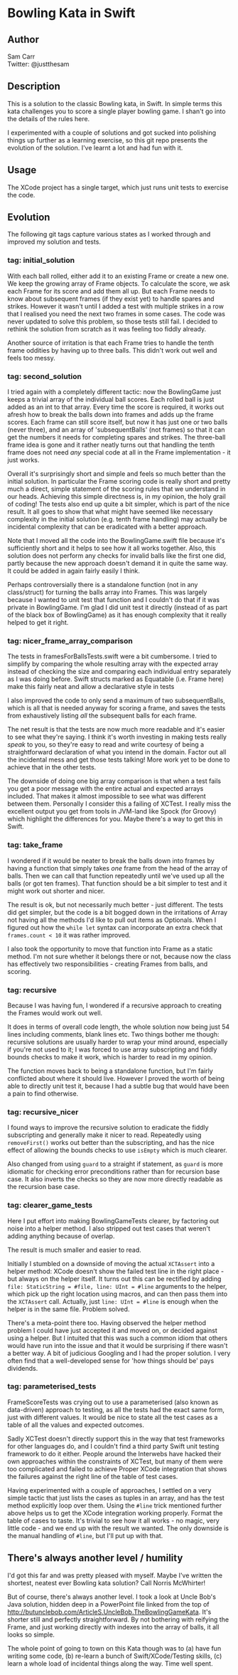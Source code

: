 # Bowling Kata in Swift

## Author

Sam Carr<br/>
Twitter: @justthesam

## Description

This is a solution to the classic Bowling kata, in Swift. In simple terms this kata challenges you to score a single player bowling game. I shan't go into the details of the rules here.

I experimented with a couple of solutions and got sucked into polishing things up further as a learning exercise, so this git repo presents the evolution of the solution. I've learnt a lot and had fun with it.

## Usage

The XCode project has a single target, which just runs unit tests to exercise the code.

## Evolution

The following git tags capture various states as I worked through and improved my solution and tests.

### tag: initial_solution

With each ball rolled, either add it to an existing Frame or create a new one. We keep the growing array of Frame objects. To calculate the score, we ask each Frame for its score and add them all up. But each Frame needs to know about subsequent frames (if they exist yet) to handle spares and strikes. However it wasn't until I added a test with multiple strikes in a row that I realised you need the next two frames in some cases. The code was never updated to solve this problem, so those tests still fail. I decided to rethink the solution from scratch as it was feeling too fiddly already.

Another source of irritation is that each Frame tries to handle the tenth frame oddities by having up to three balls. This didn't work out well and feels too messy.

### tag: second_solution

I tried again with a completely different tactic: now the BowlingGame just keeps a trivial array of the individual ball scores. Each rolled ball is just added as an int to that array. Every time the score is required, it works out afresh how to break the balls down into frames and adds up the frame scores. Each frame can still score itself, but now it has just one or two balls (never three), and an array of 'subsequentBalls' (not frames) so that it can get the numbers it needs for completing spares and strikes. The three-ball frame idea is gone and it rather neatly turns out that handling the tenth frame does not need _any_ special code at all in the Frame implementation - it just works.

Overall it's surprisingly short and simple and feels so much better than the initial solution. In particular the Frame scoring code is really short and pretty much a direct, simple statement of the scoring rules that we understand in our heads. Achieving this simple directness is, in my opinion, the holy grail of coding! The tests also end up quite a bit simpler, which is part of the nice result. It all goes to show that what might have seemed like necessary complexity in the initial solution (e.g. tenth frame handling) may actually be incidental complexity that can be eradicated with a better approach.

Note that I moved all the code into the BowlingGame.swift file because it's sufficiently short and it helps to see how it all works together. Also, this solution does not perform any checks for invalid balls like the first one did, partly because the new approach doesn't demand it in quite the same way. It could be added in again fairly easily I think.

Perhaps controversially there is a standalone function (not in any class/struct) for turning the balls array into Frames. This was largely because I wanted to unit test that function and I couldn't do that if it was private in BowlingGame. I'm glad I did unit test it directly (instead of as part of the black box of BowlingGame) as it has enough complexity that it really helped to get it right.

### tag: nicer_frame_array_comparison

The tests in framesForBallsTests.swift were a bit cumbersome. I tried to simplify by comparing the whole resulting array with the expected array instead of checking the size and comparing each individual entry separately as I was doing before. Swift structs marked as Equatable (i.e. Frame here) make this fairly neat and allow a declarative style in tests

I also improved the code to only send a maximum of two subsequentBalls, which is all that is needed anyway for scoring a frame, and saves the tests from exhaustively listing _all_ the subsequent balls for each frame.

The net result is that the tests are now much more readable and it's easier to see what they're saying. I think it's worth investing in making tests really _speak_ to you, so they're easy to read and write courtesy of being a straightforward declaration of what you intend in the domain. Factor out all the incidental mess and get those tests talking! More work yet to be done to achieve that in the other tests.   

The downside of doing one big array comparison is that when a test fails you get a poor message with the entire actual and expected arrays included. That makes it almost impossible to see what was different between them. Personally I consider this a failing of XCTest. I really miss the excellent output you get from tools in JVM-land like Spock (for Groovy) which highlight the differences for you. Maybe there's a way to get this in Swift.

### tag: take_frame

I wondered if it would be neater to break the balls down into frames by having a function that simply takes _one_ frame from the head of the array of balls. Then we can call that function repeatedly until we've used up all the balls (or got ten frames). That function should be a bit simpler to test and it might work out shorter and nicer.

The result is ok, but not necessarily much better - just different. The tests did get simpler, but the code is a bit bogged down in the irritations of Array not having all the methods I'd like to pull out items as Optionals. When I figured out how the `while let` syntax can incorporate an extra check that `frames.count < 10` it was rather improved.

I also took the opportunity to move that function into Frame as a static method. I'm not sure whether it belongs there or not, because now the class has effectively two responsibilities - creating Frames from balls, and scoring.

### tag: recursive

Because I was having fun, I wondered if a recursive approach to creating the Frames would work out well.

It does in terms of overall code length, the whole solution now being just 54 lines including comments, blank lines etc. Two things bother me though: recursive solutions are usually harder to wrap your mind around, especially if you're not used to it; I was forced to use array subscripting and fiddly bounds checks to make it work, which is harder to read in my opinion.

The function moves back to being a standalone function, but I'm fairly conflicted about where it should live. However I proved the worth of being able to directly unit test it, because I had a subtle bug that would have been a pain to find otherwise.

### tag: recursive_nicer

I found ways to improve the recursive solution to eradicate the fiddly subscripting and generally make it nicer to read. Repeatedly using `removeFirst()`  works out better than the subscripting, and has the nice effect of allowing the bounds checks to use `isEmpty` which is much clearer. 

Also changed from using `guard` to a straight if statement, as `guard` is more idiomatic for checking error preconditions rather than for recursion base case. It also inverts the checks so they are now more directly readable as the recursion base case.

### tag: clearer_game_tests

Here I put effort into making BowlingGameTests clearer, by factoring out noise into a helper method. I also stripped out test cases that weren't adding anything because of overlap.

The result is much smaller and easier to read.

Initially I stumbled on a downside of moving the actual `XCTAssert` into a helper method: XCode doesn't show the failed test line in the right place - but always on the helper itself. It turns out this can be rectified by adding `file: StaticString = #file, line: UInt = #line` arguments to the helper, which pick up the right location using macros, and can then pass them into the `XCTAssert` call. Actually, just `line: UInt = #line` is enough when the helper is in the same file. Problem solved.

There's a meta-point there too. Having observed the helper method problem I could have just accepted it and moved on, or decided against using a helper. But I intuited that this was such a common idiom that others would have run into the issue and that it would be surprising if there wasn't a better way. A bit of judicious Googling and I had the proper solution. I very often find that a well-developed sense for 'how things should be' pays dividends. 

### tag: parameterised_tests

FrameScoreTests was crying out to use a parameterised (also known as data-driven) approach to testing, as all the tests had the exact same form, just with different values. It would be nice to state all the test cases as a table of all the values and expected outcomes.

Sadly XCTest doesn't directly support this in the way that test frameworks for other languages do, and I couldn't find a third party Swift unit testing framework to do it either. People around the Interwebs have hacked their own approaches within the constraints of XCTest, but many of them were too complicated and failed to achieve Proper XCode integration that shows the failures against the right line of the table of test cases.

Having experimented with a couple of approaches, I settled on a very simple tactic that just lists the cases as tuples in an array, and has the test method explicitly loop over them. Using the `#line` trick mentioned further above helps us to get the XCode integration working properly. Format the table of cases to taste. It's trivial to see how it all works - no magic, very little code - and we end up with the result we wanted. The only downside is the manual handling of `#line`, but I'll put up with that.

## There's always another level / humility

I'd got this far and was pretty pleased with myself. Maybe I've written the shortest, neatest ever Bowling kata solution? Call Norris McWhirter!

But of course, there's always another level. I took a look at Uncle Bob's Java solution, hidden deep in a PowerPoint file linked from the top of http://butunclebob.com/ArticleS.UncleBob.TheBowlingGameKata. It's shorter still and perfectly straightforward. By not bothering with reifying the Frame, and just working directly with indexes into the array of balls, it all looks so simple.

The whole point of going to town on this Kata though was to (a) have fun writing some code, (b) re-learn a bunch of Swift/XCode/Testing skills, (c) learn a whole load of incidental things along the way. Time well spent.

